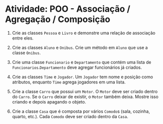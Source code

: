 # Atividade: POO - Associação / Agregação / Composição

1. Crie as classes `Pessoa` e `Livro` e demonstre uma relação de associação entre eles.

2. Crie as classes `Aluno` e `Onibus`. Crie um método em `Aluno` que use a classe `Onibus`.

3. Crie uma classe `Funcionario` e `Departamento` que contém uma lista de `Funcionarios`.`Departamento` deve agregar funcionários já criados.

4. Crie as classes `Time` e `Jogador`. Um `Jogador` tem nome e posição como atributos, enquanto `Time` agrega jogadores em uma lista.

5. Crie a classe `Carro` que possui um `Motor`. O `Motor` deve ser criado dentro do `Carro`. Se o `Carro` deixar de existir, o `Motor` também deixa. Mostre isso criando e depois apagando o objeto.

6. Crie a classe `Casa` que é composta por vários `Comodo`s (sala, cozinha, quarto, etc.). Cada `Comodo` deve ser criado dentro da `Casa`.
